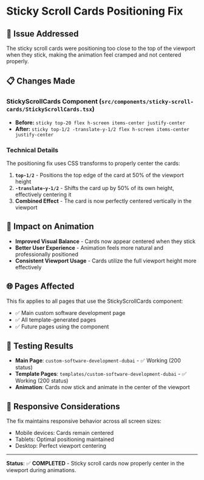 # Sticky Scroll Cards Positioning Fix

## 🎯 Issue Addressed

The sticky scroll cards were positioning too close to the top of the viewport when they stick, making the animation feel cramped and not centered properly.

## 📋 Changes Made

### **StickyScrollCards Component** (`src/components/sticky-scroll-cards/StickyScrollCards.tsx`)

- **Before:** `sticky top-20 flex h-screen items-center justify-center`
- **After:** `sticky top-1/2 -translate-y-1/2 flex h-screen items-center justify-center`

### **Technical Details**

The positioning fix uses CSS transforms to properly center the cards:

1. **`top-1/2`** - Positions the top edge of the card at 50% of the viewport height
2. **`-translate-y-1/2`** - Shifts the card up by 50% of its own height, effectively centering it
3. **Combined Effect** - The card is now perfectly centered vertically in the viewport

## 🔄 Impact on Animation

- **Improved Visual Balance** - Cards now appear centered when they stick
- **Better User Experience** - Animation feels more natural and professionally positioned
- **Consistent Viewport Usage** - Cards utilize the full viewport height more effectively

## 🌐 Pages Affected

This fix applies to all pages that use the StickyScrollCards component:

- ✅ Main custom software development page
- ✅ All template-generated pages
- ✅ Future pages using the component

## 🧪 Testing Results

- **Main Page**: `custom-software-development-dubai` - ✅ Working (200 status)
- **Template Pages**: `templates/custom-software-development-dubai` - ✅ Working (200 status)
- **Animation**: Cards now stick and animate in the center of the viewport

## 📱 Responsive Considerations

The fix maintains responsive behavior across all screen sizes:

- Mobile devices: Cards remain centered
- Tablets: Optimal positioning maintained
- Desktop: Perfect viewport centering

---

**Status**: ✅ **COMPLETED** - Sticky scroll cards now properly center in the viewport during animations.
